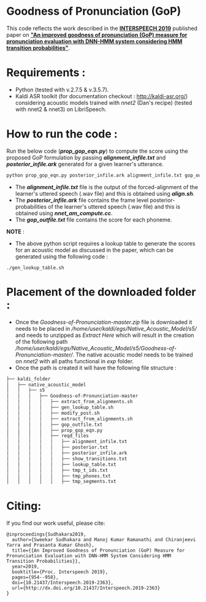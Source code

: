 # Goodness of Pronunciation (GoP)
This code reflects the work described in the **[INTERSPEECH 2019](https://www.interspeech2019.org/)** published paper on **["An improved goodness of pronunciation (GoP) measure for pronunciation evaluation with DNN-HMM system considering HMM transition probabilities"](https://www.isca-speech.org/archive/pdfs/interspeech_2019/sudhakara19_interspeech.pdf)**.

# Requirements :
* Python (tested with v.2.7.5 & v.3.5.7).
* Kaldi ASR toolkit (for documentation checkout : http://kaldi-asr.org/) considering acoustic models trained with _nnet2_ (Dan's recipe) (tested with nnet2 & nnet3) on LibriSpeech.

# How to run the code : 
Run the below code (**_prop_gop_eqn.py_**) to compute the score using the proposed GoP formulation by passing **_alignment_infile.txt_** and **_posterior_infile.ark_** generated for a given learner's utterance. 
```python
python prop_gop_eqn.py posterior_infile.ark alignment_infile.txt gop_outfile.txt
```
* The **_alignment_infile.txt_** file is the output of the forced-alignment of the learner's uttered speech (.wav file) and this is  obtained using **_align.sh_**.
* The **_posterior_infile.ark_** file contains the frame level posterior-probabilities of the learner's uttered speech (.wav file) and this is obtained using **_nnet_am_compute.cc_**. 
* The **_gop_outfile.txt_** file contains the score for each phoneme.

**NOTE** :
* The above python script requires a lookup table to generate the scores for an acoustic model as discussed in the paper, which can be generated using the following code :
```shell
./gen_lookup_table.sh
```

# Placement of the downloaded folder :
* Once the _Goodness-of-Pronunciation-master.zip_ file is downloaded it needs to be placed in _/home/user/kaldi/egs/Native_Acoustic_Model/s5/_ and needs to unzipped as _Extract Here_ which will result in the creation of the following path _/home/user/kaldi/egs/Native_Acoustic_Model/s5/Goodness-of-Pronunciation-master/_. The native acoustic model needs to be trained on _nnet2_ with all paths functional in _exp_ folder.
* Once the path is created it will have the following file structure :
```bash
├── kaldi_folder
│   ├── native_acoustic_model
│   │   ├── s5
│   │   │   ├── Goodness-of-Pronunciation-master
│   │   │   │   ├── extract_from_alignments.sh
│   │   │   │   ├── gen_lookup_table.sh
│   │   │   │   ├── modify_post.sh
│   │   │   │   ├── extract_from_alignments.sh
│   │   │   │   ├── gop_outfile.txt
│   │   │   │   ├── prop_gop_eqn.py
│   │   │   │   ├── reqd_files
│   │   │   │   │   ├── alignment_infile.txt
│   │   │   │   │   ├── posterior.txt
│   │   │   │   │   ├── posterior_infile.ark
│   │   │   │   │   ├── show_transitions.txt
│   │   │   │   │   ├── lookup_table.txt
│   │   │   │   │   ├── tmp_t_ids.txt
│   │   │   │   │   ├── tmp_phones.txt
│   │   │   │   │   ├── tmp_segments.txt
```

# Citing: 
If you find our work useful, please cite:
```
@inproceedings{Sudhakara2019,
  author={Sweekar Sudhakara and Manoj Kumar Ramanathi and Chiranjeevi Yarra and Prasanta Kumar Ghosh},
  title={{An Improved Goodness of Pronunciation (GoP) Measure for Pronunciation Evaluation with DNN-HMM System Considering HMM Transition Probabilities}},
  year=2019,
  booktitle={Proc. Interspeech 2019},
  pages={954--958},
  doi={10.21437/Interspeech.2019-2363},
  url={http://dx.doi.org/10.21437/Interspeech.2019-2363}
}
```
